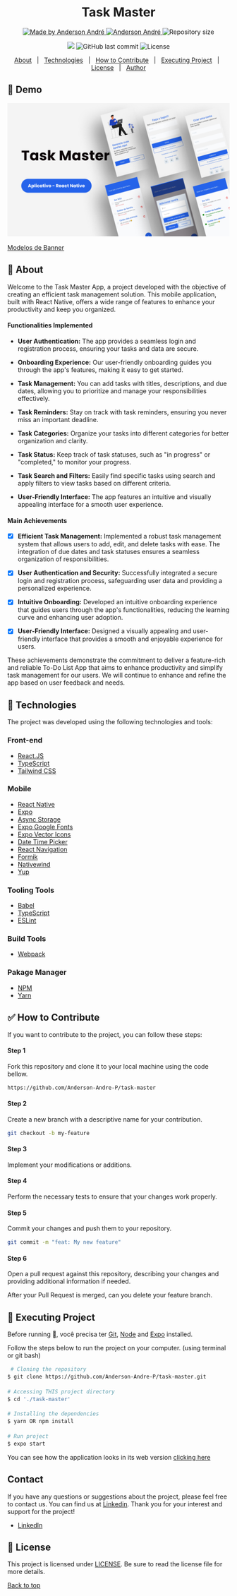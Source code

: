 <!---
Titulo: Modelo de README
Nome do repositório: task-master
Data do upload: 15.07.23
Cor do badge: 5965e0
-->

<h1 align="center">Task Master</h1>

<p align="center">
  <a href="https://github.com/Anderson-Andre-P/task-master">
    <img alt="Made by Anderson André" src="https://img.shields.io/badge/-Github-5965e0?style=for-the-badge&logo=Github&logoColor=white&link=https://github.com/Anderson-Andre-P" />
  </a>
  <a href="https://www.linkedin.com/in/anderson-andre-pereira/">
      <img alt="Anderson André" src="https://img.shields.io/badge/-Anderson%20André-5965e0?style=for-the-badge&logo=Linkedin&logoColor=white" />
   </a>
  <img alt="Repository size" src="https://img.shields.io/github/repo-size/Anderson-Andre-P/task-master?style=for-the-badge&label=Repo%20Size:&labelColor=5965e0&color=5965e0">
  </p>

  <p align="center">
    <img src="https://img.shields.io/badge/task_master-15.07.23-5965e0?style=for-the-badge&labelColor=5965e0">
    <img alt="GitHub last commit" src="https://img.shields.io/github/last-commit/Anderson-Andre-P/task-master?style=for-the-badge&label=last%20commit:&labelColor=5965e0&color=5965e0">
    <img alt="License" src="https://img.shields.io/badge/license-MIT-5965e0?style=for-the-badge&labelColor=5965e0&color=5965e0">
</p>

<p align="center">
  <a href="#dart-about">About</a> &#xa0; | &#xa0; 
  <a href="#rocket-technologies">Technologies</a> &#xa0; | &#xa0;
  <a href="#white_check_mark-how-to-contribute">How to Contribute</a> &#xa0; | &#xa0;
  <a href="#checkered_flag-executing-project">Executing Project</a> &#xa0; | &#xa0;
  <a href="#memo-license">License</a> &#xa0; | &#xa0;
  <a href="https://github.com/Anderson-Andre-P" target="_blank">Author</a>
</p>

## :link: Demo

![Demo](/Thumbnail.png)

[Modelos de Banner](https://www.figma.com/file/EeOHw35yMsqnaIHSFo6G32/Banners?type=design&node-id=0%3A1&mode=design&t=6e58FKnRMeQUjtJj-1)

## :dart: About

Welcome to the Task Master App, a project developed with the objective of creating an efficient task management solution. This mobile application, built with React Native, offers a wide range of features to enhance your productivity and keep you organized.

#### Functionalities Implemented

- **User Authentication:** The app provides a seamless login and registration process, ensuring your tasks and data are secure.

- **Onboarding Experience:** Our user-friendly onboarding guides you through the app's features, making it easy to get started.

- **Task Management:** You can add tasks with titles, descriptions, and due dates, allowing you to prioritize and manage your responsibilities effectively.

- **Task Reminders:** Stay on track with task reminders, ensuring you never miss an important deadline.

- **Task Categories:** Organize your tasks into different categories for better organization and clarity.

- **Task Status:** Keep track of task statuses, such as "in progress" or "completed," to monitor your progress.

- **Task Search and Filters:** Easily find specific tasks using search and apply filters to view tasks based on different criteria.

- **User-Friendly Interface:** The app features an intuitive and visually appealing interface for a smooth user experience.

#### Main Achievements

- [x] **Efficient Task Management:** Implemented a robust task management system that allows users to add, edit, and delete tasks with ease. The integration of due dates and task statuses ensures a seamless organization of responsibilities.

- [x] **User Authentication and Security:** Successfully integrated a secure login and registration process, safeguarding user data and providing a personalized experience.

- [x] **Intuitive Onboarding:** Developed an intuitive onboarding experience that guides users through the app's functionalities, reducing the learning curve and enhancing user adoption.

- [x] **User-Friendly Interface:** Designed a visually appealing and user-friendly interface that provides a smooth and enjoyable experience for users.

These achievements demonstrate the commitment to deliver a feature-rich and reliable To-Do List App that aims to enhance productivity and simplify task management for our users. We will continue to enhance and refine the app based on user feedback and needs.

## :rocket: Technologies

The project was developed using the following technologies and tools:

### Front-end

- [React.JS](https://pt-br.reactjs.org/)
- [TypeScript](https://www.typescriptlang.org/)
- [Tailwind CSS](https://tailwindcss.com/)

### Mobile

- [React Native](https://reactnative.dev/)
- [Expo](https://expo.dev/)
- [Async Storage](https://www.npmjs.com/package/@react-native-async-storage/async-storage)
- [Expo Google Fonts](https://docs.expo.dev/develop/user-interface/fonts/)
- [Expo Vector Icons](https://icons.expo.fyi/Index)
- [Date Time Picker](https://github.com/react-native-datetimepicker/datetimepicker)
- [React Navigation](https://reactnavigation.org/)
- [Formik](https://formik.org/)
- [Nativewind](https://www.nativewind.dev/)
- [Yup](https://www.npmjs.com/package/yup)

### Tooling Tools

- [Babel](https://babeljs.io/)
- [TypeScript](https://www.typescriptlang.org/)
- [ESLint](https://eslint.org/)

### Build Tools

- [Webpack](https://webpack.js.org/)

### Pakage Manager

- [NPM](https://www.npmjs.com/)
- [Yarn](https://yarnpkg.com/)

## :white_check_mark: How to Contribute

If you want to contribute to the project, you can follow these steps:

#### Step 1

Fork this repository and clone it to your local machine using the code bellow.

```bash
https://github.com/Anderson-Andre-P/task-master
```

#### Step 2

Create a new branch with a descriptive name for your contribution.

```bash
git checkout -b my-feature
```

#### Step 3

Implement your modifications or additions.

#### Step 4

Perform the necessary tests to ensure that your changes work properly.

#### Step 5

Commit your changes and push them to your repository.

```bash
git commit -m "feat: My new feature"
```

#### Step 6

Open a pull request against this repository, describing your changes and providing additional information if needed.

After your Pull Request is merged, can you delete your feature branch.

## :checkered_flag: Executing Project

Before running :checkered_flag:, você precisa ter [Git](https://git-scm.com), [Node](https://nodejs.org/en/) and [Expo](https://expo.dev/) installed.

Follow the steps below to run the project on your computer. (using terminal or git bash)

```bash
 # Cloning the repository
$ git clone https://github.com/Anderson-Andre-P/task-master.git

# Accessing THIS project directory
$ cd './task-master'

# Installing the dependencies
$ yarn OR npm install

# Run project
$ expo start
```

You can see how the application looks in its web version <a href="https://genuine-pika-26f547.netlify.app/">clicking here</a>

## Contact

If you have any questions or suggestions about the project, please feel free to contact us. You can find us at [Linkedin](https://www.linkedin.com/in/anderson-andre-pereira/). Thank you for your interest and support for the project!

- [LinkedIn](https://www.linkedin.com/in/anderson-andre-pereira/)

<!-- &#xa0; -->

## :memo: License

This project is licensed under [LICENSE](LICENSE.md). Be sure to read the license file for more details.

<a href="#top">Back to top</a>
